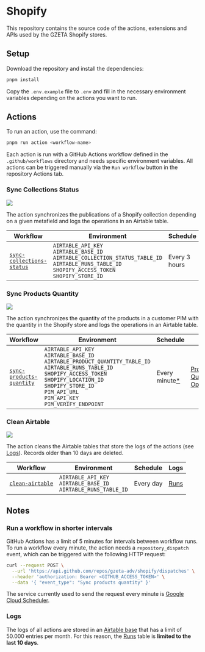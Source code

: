 [airtable-base]: https://airtable.com/appn0QEUHeYBOQnjc/shrvwYpD6I6E6tHVi
[airtable-sync-collections-status]: https://airtable.com/appn0QEUHeYBOQnjc/shrvwYpD6I6E6tHVi/tbliM6NaaicZx53j9/viwPnBcbkh04ArnL6
[airtable-sync-products-quantity]: https://airtable.com/appn0QEUHeYBOQnjc/shrvwYpD6I6E6tHVi/tblopaEqeBGc6rfay/viwV0F3roAuh9NzCv
[airtable-runs]: https://airtable.com/appn0QEUHeYBOQnjc/shrvwYpD6I6E6tHVi/tbltT0vuYmSENHEaS/viw5LVQulRmhMDEE4

# Shopify

This repository contains the source code of the actions, extensions and APIs used by the GZETA Shopify stores.

## Setup

Download the repository and install the dependencies:

```sh
pnpm install
```

Copy the `.env.example` file to `.env` and fill in the necessary environment variables depending on the actions you want to run.

## Actions

To run an action, use the command:

```sh
pnpm run action <workflow-name>
```

Each action is run with a GitHub Actions workflow defined in the `.github/workflows` directory and needs specific environment variables. All actions can be triggered manually via the `Run workflow` button in the repository Actions tab. 


### Sync Collections Status

[![](https://github.com/gzeta-adv/shopify/actions/workflows/sync-collections-status.yml/badge.svg)](https://github.com/gzeta-adv/shopify/actions/workflows/sync-collections-status.yml)

The action synchronizes the publications of a Shopify collection depending on a given metafield and logs the operations in an Airtable table.

| Workflow | Environment | Schedule | Logs |
| -------- | ----------- | -------- | ---- |
| [`sync-collections-status`](.github/workflows/sync-collections-status.yml) | `AIRTABLE_API_KEY`<br>`AIRTABLE_BASE_ID`<br>`AIRTABLE_COLLECTION_STATUS_TABLE_ID`<br>`AIRTABLE_RUNS_TABLE_ID`<br>`SHOPIFY_ACCESS_TOKEN`<br>`SHOPIFY_STORE_ID` | Every 3 hours | [Collection Status Operations][airtable-sync-collections-status] |

### Sync Products Quantity

[![](https://github.com/gzeta-adv/shopify/actions/workflows/sync-products-quantity.yml/badge.svg)](https://github.com/gzeta-adv/shopify/actions/workflows/sync-products-quantity.yml)

The action synchronizes the quantity of the products in a customer PIM with the quantity in the Shopify store and logs the operations in an Airtable table.

| Workflow | Environment | Schedule | Logs |
| -------- | ----------- | -------- | ---- |
| [`sync-products-quantity`](.github/workflows/sync-products-quantity.yml) | `AIRTABLE_API_KEY`<br>`AIRTABLE_BASE_ID`<br>`AIRTABLE_PRODUCT_QUANTITY_TABLE_ID`<br>`AIRTABLE_RUNS_TABLE_ID`<br>`SHOPIFY_ACCESS_TOKEN`<br>`SHOPIFY_LOCATION_ID`<br>`SHOPIFY_STORE_ID`<br>`PIM_API_URL`<br>`PIM_API_KEY`<br>`PIM_VERIFY_ENDPOINT` | Every minute[*](#run-a-workflow-in-shorter-intervals) | [Product Quantity Operations][airtable-sync-products-quantity] |

### Clean Airtable

[![](https://github.com/gzeta-adv/shopify/actions/workflows/clean-airtable.yml/badge.svg)](https://github.com/gzeta-adv/shopify/actions/workflows/clean-airtable.yml)

The action cleans the Airtable tables that store the logs of the actions (see [Logs](#logs)). Records older than 10 days are deleted.

| Workflow | Environment | Schedule | Logs |
| -------- | ----------- | -------- | ---- |
| [`clean-airtable`](.github/workflows/clean-airtable.yml) | `AIRTABLE_API_KEY`<br>`AIRTABLE_BASE_ID`<br>`AIRTABLE_RUNS_TABLE_ID` | Every day | [Runs][airtable-runs] |

## Notes

### Run a workflow in shorter intervals

GitHub Actions has a limit of 5 minutes for intervals between workflow runs. To run a workflow every minute, the action needs a `repository_dispatch` event, which can be triggered with the following HTTP request:

```sh
curl --request POST \
  --url 'https://api.github.com/repos/gzeta-adv/shopify/dispatches' \
  --header 'authorization: Bearer <GITHUB_ACCESS_TOKEN>' \
  --data '{ "event_type": "Sync products quantity" }'
```

The service currently used to send the request every minute is [Google Cloud Scheduler](https://cloud.google.com/scheduler).

### Logs

The logs of all actions are stored in an [Airtable base][airtable-base] that has a limit of 50.000 entries per month. For this reason, the [Runs][airtable-runs] table is **limited to the last 10 days**.
